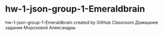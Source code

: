 # hw-1-json-group-1-Emeraldbrain
hw-1-json-group-1-Emeraldbrain created by GitHub Classroom
Домашнее задание Морозовой Александры
